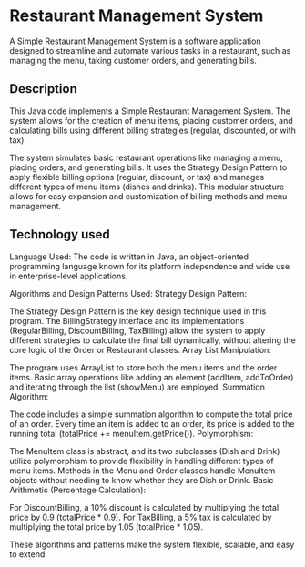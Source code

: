 
# Restaurant Management System


A Simple Restaurant Management System is a software application designed to streamline and automate various tasks in a restaurant, such as managing the menu, taking customer orders, and generating bills.


## Description
This Java code implements a Simple Restaurant Management System. The system allows for the creation of menu items, placing customer orders, and calculating bills using different billing strategies (regular, discounted, or with tax).

The system simulates basic restaurant operations like managing a menu, placing orders, and generating bills. It uses the Strategy Design Pattern to apply flexible billing options (regular, discount, or tax) and manages different types of menu items (dishes and drinks). This modular structure allows for easy expansion and customization of billing methods and menu management.
## Technology used
Language Used:
The code is written in Java, an object-oriented programming language known for its platform independence and wide use in enterprise-level applications.

Algorithms and Design Patterns Used:
Strategy Design Pattern:

The Strategy Design Pattern is the key design technique used in this program. The BillingStrategy interface and its implementations (RegularBilling, DiscountBilling, TaxBilling) allow the system to apply different strategies to calculate the final bill dynamically, without altering the core logic of the Order or Restaurant classes.
Array List Manipulation:

The program uses ArrayList to store both the menu items and the order items. Basic array operations like adding an element (addItem, addToOrder) and iterating through the list (showMenu) are employed.
Summation Algorithm:

The code includes a simple summation algorithm to compute the total price of an order. Every time an item is added to an order, its price is added to the running total (totalPrice += menuItem.getPrice()).
Polymorphism:

The MenuItem class is abstract, and its two subclasses (Dish and Drink) utilize polymorphism to provide flexibility in handling different types of menu items. Methods in the Menu and Order classes handle MenuItem objects without needing to know whether they are Dish or Drink.
Basic Arithmetic (Percentage Calculation):

For DiscountBilling, a 10% discount is calculated by multiplying the total price by 0.9 (totalPrice * 0.9).
For TaxBilling, a 5% tax is calculated by multiplying the total price by 1.05 (totalPrice * 1.05).

These algorithms and patterns make the system flexible, scalable, and easy to extend.







